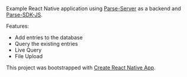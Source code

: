 Example React Native application using [Parse-Server](https://github.com/parse-community/parse-server) as a backend and [Parse-SDK-JS](https://github.com/parse-community/Parse-SDK-JS).

Features:
- Add entries to the database
- Query the existing entries
- Live Query
- File Upload

This project was bootstrapped with [Create React Native App](https://github.com/react-community/create-react-native-app).